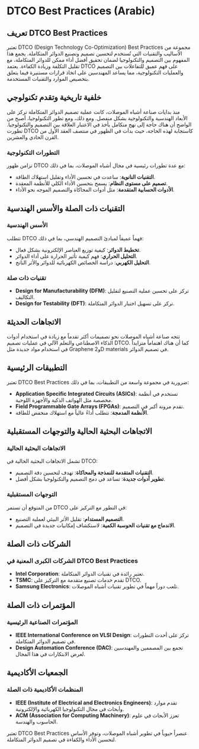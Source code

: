 # DTCO Best Practices (Arabic)

## تعريف DTCO Best Practices

تعتبر DTCO (Design Technology Co-Optimization) Best Practices مجموعة من الأساليب والتقنيات التي تُستخدم لتحسين تصميم وتصنيع الدوائر المتكاملة. يجمع هذا المفهوم بين التصميم والتكنولوجيا لضمان تحقيق أفضل أداء ممكن للدوائر المتكاملة، مع تقليل التكلفة وزيادة الكفاءة. يعتمد DTCO على فهم عميق للتفاعلات بين التصميم والعمليات التكنولوجية، مما يساعد المهندسين على اتخاذ قرارات مستنيرة فيما يتعلق بتخصيص الموارد والتقنيات المستخدمة.

## خلفية تاريخية وتقدم تكنولوجي

منذ بدايات صناعة أشباه الموصلات، كانت عملية تصميم الدوائر المتكاملة تركز على الأبعاد الهندسية والتكنولوجية بشكل منفصل. ومع ذلك، ومع تطور التكنولوجيا، أصبح من الواضح أن هناك حاجة إلى نهج متكامل يأخذ في الاعتبار العلاقة بين التصميم والتكنولوجيا. تطورت DTCO كاستجابة لهذه الحاجة، حيث بدأت في الظهور في منتصف العقد الأول من القرن الحادي والعشرين.

### التطورات التكنولوجية

تزامن ظهور DTCO مع عدة تطورات رئيسية في مجال أشباه الموصلات، بما في ذلك:

- **التقنيات النانوية**: ساعدت في تحسين الأداء وتقليل استهلاك الطاقة.
- **تصميم على مستوى النظام**: يسمح بتحسين الأداء الكلي للأنظمة المعقدة.
- **الأدوات الحسابية المتقدمة**: مثل أدوات المحاكاة والتصميم الموجه نحو الأداء.

## التقنيات ذات الصلة والأسس الهندسية

### الأسس الهندسية

تتطلب DTCO فهماً عميقاً لمبادئ التصميم الهندسي، بما في ذلك:

- **تخطيط الدوائر**: كيفية توزيع العناصر الإلكترونية بشكل فعال.
- **التحليل الحراري**: فهم كيفية تأثير الحرارة على أداء الدوائر.
- **التحليل الكهربي**: دراسة الخصائص الكهربائية للدوائر والأثر الناتج.

### تقنيات ذات صلة

- **Design for Manufacturability (DFM)**: تركز على تحسين عملية التصنيع لتقليل التكاليف.
- **Design for Testability (DFT)**: تركز على تسهيل اختبار الدوائر المتكاملة.

## الاتجاهات الحديثة

تتجه صناعة أشباه الموصلات نحو تصميمات أكثر تقدماً مع زيادة في استخدام أدوات الذكاء الاصطناعي والتعلم الآلي في عمليات تصميم DTCO. كما أن هناك اهتماماً متزايداً في استخدام مواد جديدة مثل Graphene و2D materials في تصميم الدوائر.

## التطبيقات الرئيسية

تعتبر DTCO Best Practices ضرورية في مجموعة واسعة من التطبيقات، بما في ذلك:

- **Application Specific Integrated Circuits (ASICs)**: تستخدم في أنظمة مخصصة مثل الهواتف الذكية والأجهزة اللوحية.
- **Field Programmable Gate Arrays (FPGAs)**: تقدم مرونة أكبر في التصميم.
- **الأنظمة المدمجة**: تتطلب أداءً عالياً مع استهلاك منخفض للطاقة.

## الاتجاهات البحثية الحالية والتوجهات المستقبلية

### الاتجاهات البحثية الحالية

تشمل الاتجاهات البحثية الحالية في DTCO:

- **التقنيات المتقدمة للنمذجة والمحاكاة**: تهدف لتحسين دقة التصميم.
- **تطوير أدوات جديدة**: تساعد في دمج التصميم والتكنولوجيا بشكل أفضل.

### التوجهات المستقبلية

من المتوقع أن تستمر DTCO في التطور مع التركيز على:

- **التصميم المستدام**: تقليل الأثر البيئي لعملية التصنيع.
- **الاندماج مع تقنيات الحوسبة الكمية**: لاستكشاف إمكانيات جديدة في التصميم.

## الشركات ذات الصلة

### الشركات الكبرى المعنية في DTCO Best Practices

- **Intel Corporation**: تعتبر رائدة في تقنيات الدوائر المتكاملة.
- **TSMC**: تقدم خدمات تصنيع متقدمة مع التركيز على DTCO.
- **Samsung Electronics**: تلعب دوراً مهماً في تطوير تقنيات أشباه الموصلات.

## المؤتمرات ذات الصلة

### المؤتمرات الصناعية الرئيسية

- **IEEE International Conference on VLSI Design**: تركز على أحدث التطورات في تصميم الدوائر المتكاملة.
- **Design Automation Conference (DAC)**: تجمع بين المصممين والمهندسين لعرض الابتكارات في هذا المجال.

## الجمعيات الأكاديمية

### المنظمات الأكاديمية ذات الصلة

- **IEEE (Institute of Electrical and Electronics Engineers)**: تقدم موارد وأبحاث في مجال التكنولوجيا الكهربائية والإلكترونية.
- **ACM (Association for Computing Machinery)**: تعزز الأبحاث في علوم الحاسوب والهندسة.

تعتبر DTCO Best Practices عنصراً حيوياً في تطوير أشباه الموصلات، وتوفر الأساس لتحسين الأداء والكفاءة في تصميم الدوائر المتكاملة.